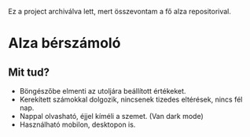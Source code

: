 Ez a project archiválva lett, mert összevontam a fő alza repositorival.

# Alza bérszámoló
## Mit tud?
- Böngészőbe elmenti az utoljára beállított értékeket.
- Kerekített számokkal dolgozik, nincsenek tizedes eltérések, nincs fél nap.
- Nappal olvasható, éjjel kíméli a szemet. (Van dark mode)
- Használható mobilon, desktopon is.
